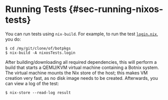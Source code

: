 # Running Tests {#sec-running-nixos-tests}

You can run tests using `nix-build`. For example, to run the test
[`login.nix`](https://github.com/nervosys/Botnix/blob/master/nixos/tests/login.nix),
you do:

```ShellSession
$ cd /my/git/clone/of/botpkgs
$ nix-build -A nixosTests.login
```

After building/downloading all required dependencies, this will perform
a build that starts a QEMU/KVM virtual machine containing a Botnix
system. The virtual machine mounts the Nix store of the host; this makes
VM creation very fast, as no disk image needs to be created. Afterwards,
you can view a log of the test:

```ShellSession
$ nix-store --read-log result
```
